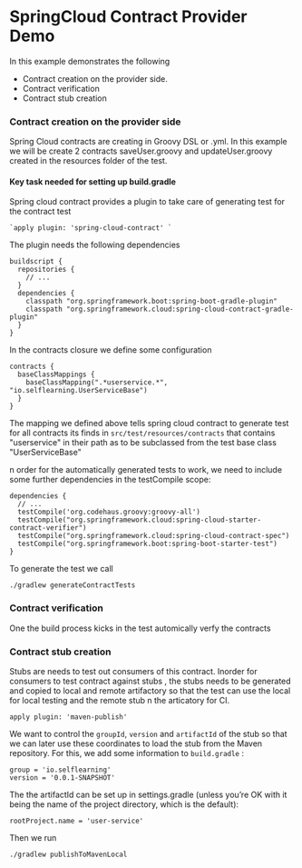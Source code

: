 # SpringCloud Contract Provider Demo

In this example demonstrates the following

* Contract creation on the provider side.
* Contract verification 
* Contract stub creation

### Contract creation on the provider side
Spring Cloud contracts are creating in Groovy DSL or .yml. In this example we will be create 2 contracts saveUser.groovy and updateUser.groovy created in the resources folder of the test.

#### Key task needed for setting up build.gradle

Spring cloud contract provides a plugin to take care of generating test for the contract test 

    `apply plugin: 'spring-cloud-contract' ` 


The plugin needs the following dependencies 

    buildscript {
      repositories {
        // ...
      }
      dependencies {
        classpath "org.springframework.boot:spring-boot-gradle-plugin"
        classpath "org.springframework.cloud:spring-cloud-contract-gradle-plugin"
      }
    }

In the contracts closure we define some configuration

    contracts {
      baseClassMappings {
        baseClassMapping(".*userservice.*", "io.selflearning.UserServiceBase")
      }
    }
      
The mapping we defined above tells spring cloud contract to generate test  for all contracts its finds in `src/test/resources/contracts`  that contains "userservice"  in their path as to be subclassed from the test base class "UserServiceBase"

n order for the automatically generated tests to work, we need to include some further dependencies in the testCompile scope:

    dependencies {
      // ...
      testCompile('org.codehaus.groovy:groovy-all')
      testCompile("org.springframework.cloud:spring-cloud-starter-contract-verifier")
      testCompile("org.springframework.cloud:spring-cloud-contract-spec")
      testCompile("org.springframework.boot:spring-boot-starter-test")
    }
    
To generate the test we call 

    ./gradlew generateContractTests
  
    
### Contract verification

One the build process kicks in the test automically verfy the contracts


### Contract stub creation

Stubs are needs to test out consumers of  this contract. Inorder for consumers to test contract against stubs , the stubs needs to be generated and copied to local and remote artifactory so that the test can use the local for local testing and the remote stub n the articatory for CI.

    apply plugin: 'maven-publish'
    
We want to control the `groupId`, `version` and `artifactId` of the stub so that we can later use these coordinates to load the stub from the Maven repository. For this, we add some information to `build.gradle`    :

    group = 'io.selflearning'
    version = '0.0.1-SNAPSHOT'

The the artifactId can be set up in settings.gradle (unless you’re OK with it being the name of the project directory, which is the default):

    rootProject.name = 'user-service'
    
Then we run 

    ./gradlew publishToMavenLocal
    